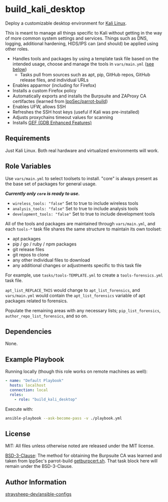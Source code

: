 build_kali_desktop
=========

Deploy a customizable desktop environment for [Kali Linux](https://www.kali.org/get-kali/).

This is meant to manage all things specific to Kali without getting in the way of more common system settings and services. Things such as DNS, logging, additional hardening, HIDS/IPS can (and should) be applied using other roles.

- Handles tools and packages by using a template task file based on the intended usage, choose and manage the tools in `vars/main.yml` ([see below](#role-variables))
  - Tasks pull from sources such as apt, pip, GitHub repos, GitHub release files, and individual URLs
- Enables apparmor (including for Firefox)
- Installs a custom Firefox policy
- Automatically exports and installs the Burpsuite and ZAProxy CA certifactes (learned from [IppSec/parrot-build](https://github.com/IppSec/parrot-build/blob/master/roles/customize-browser/files/getburpcert.sh))
- Enables UFW, allows SSH
- Refreshes the SSH host keys (useful if Kali was pre-installed)
- Adjusts proxychains timeout values for scanning
- Installs [GEF (GDB Enhanced Features)](https://github.com/hugsy/gef)

Requirements
------------

Just Kali Linux. Both real hardware and virtualized environments will work.

Role Variables
--------------

Use `vars/main.yml` to select toolsets to install. "core" is always present as the base set of packages for general usage.

***Currently only `core` is ready to use.***

- `wireless_tools: "false"` Set to true to include wireless tools
- `analysis_tools: "false"` Set to true to include analysis tools
- `development_tools: "false"` Set to true to include development tools

All of the tools and packages are maintained through `vars/main.yml`, and each `tools-*` task file shares the same structure to maintain its own toolset:

- apt packages
- pip / go / ruby / npm packages
- git release files
- git repos to clone
- any other individual files to download
- any additional changes or adjustments specific to this task file

For example, use `tasks/tools-TEMPLATE.yml` to create a `tools-forensics.yml` task file.

`apt_list_REPLACE_THIS` would change to `apt_list_forensics`, and `vars/main.yml` would contain the `apt_list_forensics` variable of apt packages related to forensics.

Populate the remaining areas with any necessary lists; `pip_list_forensics`, `author_repo_list_forensics`, and so on.

Dependencies
------------

None.

Example Playbook
----------------

Running locally (though this role works on remote machines as well):

```yml
- name: "Default Playbook"
  hosts: localhost
  connection: local
  roles:
    - role: "build_kali_desktop"
```

Execute with:

```bash
ansible-playbook --ask-become-pass -v ./playbook.yml
```

License
-------

MIT: All files unless otherwise noted are released under the MIT license.

[BSD-3-Clause](https://github.com/IppSec/parrot-build/tree/master/roles/customize-browser#license): The method for obtaining the Burpsuite CA was learned and taken from IppSec's parrot-build [getburpcert.sh](https://github.com/IppSec/parrot-build/blob/master/roles/customize-browser/files/getburpcert.sh). That task block here will remain under the BSD-3-Clause.

Author Information
------------------

[straysheep-dev/ansible-configs](https://github.com/straysheep-dev/ansible-configs/)